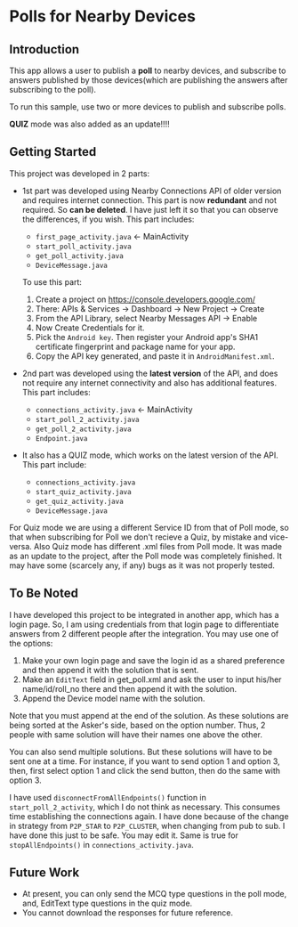 # Polls for Nearby Devices

Introduction
------------

This app allows a user to publish a **poll** to nearby devices, and subscribe to answers published by those devices(which are publishing the answers after subscribing to the poll).

To run this sample, use two or more devices to publish and subscribe polls.

**QUIZ** mode was also added as an update!!!!


Getting Started
---------------

This project was developed in 2 parts:

- 1st part was developed using Nearby Connections API of older version and requires internet connection. This part is now **redundant** and not required. So **can be deleted**. I have just left it so that you can observe the differences, if you wish.
This part includes:
    * `first_page_activity.java` <- MainActivity
    * `start_poll_activity.java`
    * `get_poll_activity.java`
    * `DeviceMessage.java`
    
    To use this part: 
  1. Create a project on https://console.developers.google.com/
  2. There: APIs & Services -> Dashboard -> New Project -> Create
  3. From the API Library, select Nearby Messages API -> Enable
  4. Now Create Credentials for it.
  5. Pick the `Android key`. Then register your Android app's SHA1 certificate fingerprint and package name for your app.
  6. Copy the API key generated, and paste it in `AndroidManifest.xml`.

- 2nd part was developed using the **latest version** of the API, and does not require any internet connectivity and also has additional features.
This part includes:
    * `connections_activity.java` <- MainActivity
    * `start_poll_2_activity.java`
    * `get_poll_2_activity.java`
    * `Endpoint.java`
    
- It also has a QUIZ mode, which works on the latest version of the API. This part include:
   * `connections_activity.java`
   * `start_quiz_activity.java`
   * `get_quiz_activity.java`
   * `DeviceMessage.java`

For Quiz mode we are using a different Service ID from that of Poll mode, so that when subscribing for Poll we don't recieve a Quiz, by mistake and vice-versa. Also Quiz mode has different .xml files from Poll mode. It was made as an update to the project, after the Poll mode was completely finished. It may have some (scarcely any, if any) bugs as it was not properly tested.


To Be Noted
-----------

I have developed this project to be integrated in another app, which has a login page. So, I am using credentials from that login page to differentiate answers from 2 different people after the integration. You may use one of the options:
 1. Make your own login page and save the login id as a shared preference and then append it with the solution that is sent.
 1. Make an `EditText` field in get_poll.xml and ask the user to input his/her name/id/roll_no there and then append it with the solution.
 1. Append the Device model name with the solution.
    
Note that you must append at the end of the solution. As these solutions are being sorted at the Asker's side, based on the option number. Thus, 2 people with same solution will have their names one above the other.


You can also send multiple solutions. But these solutions will have to be sent one at a time. For instance, if you want to send option 1 and option 3, then, first select option 1 and click the send button, then do the same with option 3.


I have used `disconnectFromAllEndpoints()` function in `start_poll_2_activity`, which I do not think as necessary. This consumes time establishing the connections again. I have done because of the change in strategy from `P2P_STAR` to `P2P_CLUSTER`, when changing from pub to sub. I have done this just to be safe. You may edit it. Same is true for `stopAllEndpoints()` in `connections_activity.java`.


Future Work
-----------

* At present, you can only send the MCQ type questions in the poll mode, and, EditText type questions in the quiz mode.
* You cannot download the responses for future reference.

